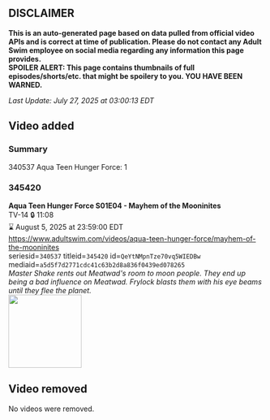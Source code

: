 ## DISCLAIMER
**This is an auto-generated page based on data pulled from official video APIs and is correct at time of publication. Please do not contact any Adult Swim employee on social media regarding any information this page provides.**  
**SPOILER ALERT: This page contains thumbnails of full episodes/shorts/etc. that might be spoilery to you. YOU HAVE BEEN WARNED.**  

_Last Update: July 27, 2025 at 03:00:13 EDT_
## Video added
### Summary
340537 Aqua Teen Hunger Force: 1  
### 345420
**Aqua Teen Hunger Force S01E04 - Mayhem of the Mooninites**  
TV-14 🔒 11:08  
⌛ August 5, 2025 at 23:59:00 EDT  
https://www.adultswim.com/videos/aqua-teen-hunger-force/mayhem-of-the-mooninites  
seriesid=`340537` titleid=`345420` id=`QeYtNMpnTze70vq5WIEDBw` mediaid=`a5d5f7d2771cdc41c63b2d8a836f0439ed078265`  
_Master Shake rents out Meatwad's room to moon people. They end up being a bad influence on Meatwad. Frylock blasts them with his eye beams until they flee the planet._  
<a href="https://media.cdn.adultswim.com/uploads/20200224/thumbnails/2_202241511197-athf_004_dst_cid-9217930.jpg"><img src="https://media.cdn.adultswim.com/uploads/20200224/thumbnails/2_202241511197-athf_004_dst_cid-9217930.jpg" height="144px" /></a>
## Video removed
No videos were removed.  
